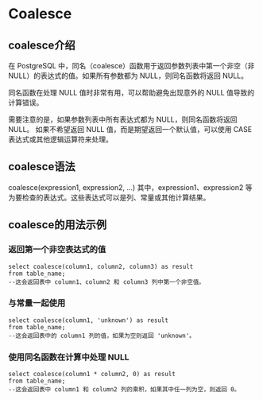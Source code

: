 # Coalesce

## coalesce介绍

在 PostgreSQL 中，同名（coalesce）函数用于返回参数列表中第一个非空（非 NULL）的表达式的值。如果所有参数都为 NULL，则同名函数将返回 NULL。

同名函数在处理 NULL 值时非常有用，可以帮助避免出现意外的 NULL 值导致的计算错误。

需要注意的是，如果参数列表中所有表达式都为 NULL，则同名函数将返回 NULL。
如果不希望返回 NULL 值，而是期望返回一个默认值，可以使用 CASE 表达式或其他逻辑运算符来处理。

## coalesce语法

coalesce(expression1, expression2, ...)
其中，expression1、expression2 等为要检查的表达式。这些表达式可以是列、常量或其他计算结果。

## coalesce的用法示例

### 返回第一个非空表达式的值

```pgsql
select coalesce(column1, column2, column3) as result
from table_name;
--这会返回表中 column1、column2 和 column3 列中第一个非空值。
```

### 与常量一起使用

```pgsql
select coalesce(column1, 'unknown') as result
from table_name;
--这会返回表中的 column1 列的值，如果为空则返回 'unknown'。
```

### 使用同名函数在计算中处理 NULL

```pgsql
select coalesce(column1 * column2, 0) as result
from table_name;
--这会返回表中 column1 和 column2 列的乘积，如果其中任一列为空，则返回 0。
```
